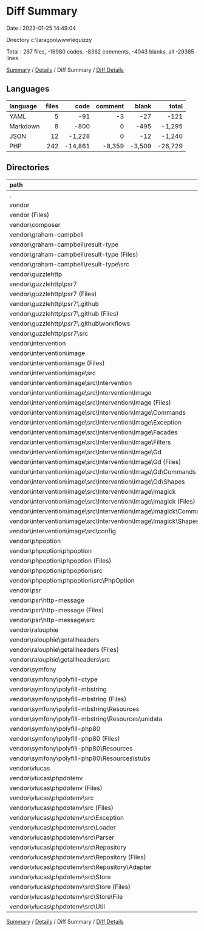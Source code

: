 # Diff Summary

Date : 2023-01-25 14:49:04

Directory c:\\laragon\\www\\equizzy

Total : 267 files,  -16980 codes, -8362 comments, -4043 blanks, all -29385 lines

[Summary](results.md) / [Details](details.md) / Diff Summary / [Diff Details](diff-details.md)

## Languages
| language | files | code | comment | blank | total |
| :--- | ---: | ---: | ---: | ---: | ---: |
| YAML | 5 | -91 | -3 | -27 | -121 |
| Markdown | 8 | -800 | 0 | -495 | -1,295 |
| JSON | 12 | -1,228 | 0 | -12 | -1,240 |
| PHP | 242 | -14,861 | -8,359 | -3,509 | -26,729 |

## Directories
| path | files | code | comment | blank | total |
| :--- | ---: | ---: | ---: | ---: | ---: |
| . | 267 | -16,980 | -8,362 | -4,043 | -29,385 |
| vendor | 267 | -16,980 | -8,362 | -4,043 | -29,385 |
| vendor (Files) | 1 | -20 | -1 | -5 | -26 |
| vendor\\composer | 11 | -1,570 | -386 | -150 | -2,106 |
| vendor\\graham-campbell | 4 | -118 | -191 | -36 | -345 |
| vendor\\graham-campbell\\result-type | 4 | -118 | -191 | -36 | -345 |
| vendor\\graham-campbell\\result-type (Files) | 1 | -33 | 0 | -1 | -34 |
| vendor\\graham-campbell\\result-type\\src | 3 | -85 | -191 | -35 | -311 |
| vendor\\guzzlehttp | 39 | -4,261 | -1,804 | -1,307 | -7,372 |
| vendor\\guzzlehttp\\psr7 | 39 | -4,261 | -1,804 | -1,307 | -7,372 |
| vendor\\guzzlehttp\\psr7 (Files) | 3 | -788 | 0 | -453 | -1,241 |
| vendor\\guzzlehttp\\psr7\\.github | 5 | -91 | -3 | -27 | -121 |
| vendor\\guzzlehttp\\psr7\\.github (Files) | 2 | -13 | -3 | -2 | -18 |
| vendor\\guzzlehttp\\psr7\\.github\\workflows | 3 | -78 | 0 | -25 | -103 |
| vendor\\guzzlehttp\\psr7\\src | 31 | -3,382 | -1,801 | -827 | -6,010 |
| vendor\\intervention | 129 | -4,527 | -2,785 | -1,561 | -8,873 |
| vendor\\intervention\\image | 129 | -4,527 | -2,785 | -1,561 | -8,873 |
| vendor\\intervention\\image (Files) | 2 | -58 | 0 | -2 | -60 |
| vendor\\intervention\\image\\src | 127 | -4,469 | -2,785 | -1,559 | -8,813 |
| vendor\\intervention\\image\\src\\Intervention | 126 | -4,465 | -2,773 | -1,554 | -8,792 |
| vendor\\intervention\\image\\src\\Intervention\\Image | 126 | -4,465 | -2,773 | -1,554 | -8,792 |
| vendor\\intervention\\image\\src\\Intervention\\Image (Files) | 19 | -1,328 | -1,214 | -447 | -2,989 |
| vendor\\intervention\\image\\src\\Intervention\\Image\\Commands | 15 | -487 | -190 | -158 | -835 |
| vendor\\intervention\\image\\src\\Intervention\\Image\\Exception | 8 | -48 | 0 | -24 | -72 |
| vendor\\intervention\\image\\src\\Intervention\\Image\\Facades | 1 | -10 | -6 | -4 | -20 |
| vendor\\intervention\\image\\src\\Intervention\\Image\\Filters | 2 | -25 | -25 | -12 | -62 |
| vendor\\intervention\\image\\src\\Intervention\\Image\\Gd | 40 | -1,308 | -662 | -459 | -2,429 |
| vendor\\intervention\\image\\src\\Intervention\\Image\\Gd (Files) | 5 | -475 | -247 | -134 | -856 |
| vendor\\intervention\\image\\src\\Intervention\\Image\\Gd\\Commands | 30 | -701 | -270 | -277 | -1,248 |
| vendor\\intervention\\image\\src\\Intervention\\Image\\Gd\\Shapes | 5 | -132 | -145 | -48 | -325 |
| vendor\\intervention\\image\\src\\Intervention\\Image\\Imagick | 41 | -1,259 | -676 | -450 | -2,385 |
| vendor\\intervention\\image\\src\\Intervention\\Image\\Imagick (Files) | 5 | -416 | -242 | -118 | -776 |
| vendor\\intervention\\image\\src\\Intervention\\Image\\Imagick\\Commands | 31 | -687 | -280 | -272 | -1,239 |
| vendor\\intervention\\image\\src\\Intervention\\Image\\Imagick\\Shapes | 5 | -156 | -154 | -60 | -370 |
| vendor\\intervention\\image\\src\\config | 1 | -4 | -12 | -5 | -21 |
| vendor\\phpoption | 5 | -437 | -412 | -122 | -971 |
| vendor\\phpoption\\phpoption | 5 | -437 | -412 | -122 | -971 |
| vendor\\phpoption\\phpoption (Files) | 1 | -52 | 0 | -1 | -53 |
| vendor\\phpoption\\phpoption\\src | 4 | -385 | -412 | -121 | -918 |
| vendor\\phpoption\\phpoption\\src\\PhpOption | 4 | -385 | -412 | -121 | -918 |
| vendor\\psr | 10 | -164 | -1,068 | -101 | -1,333 |
| vendor\\psr\\http-message | 10 | -164 | -1,068 | -101 | -1,333 |
| vendor\\psr\\http-message (Files) | 3 | -59 | 0 | -18 | -77 |
| vendor\\psr\\http-message\\src | 7 | -105 | -1,068 | -83 | -1,256 |
| vendor\\ralouphie | 3 | -78 | -5 | -19 | -102 |
| vendor\\ralouphie\\getallheaders | 3 | -78 | -5 | -19 | -102 |
| vendor\\ralouphie\\getallheaders (Files) | 2 | -44 | 0 | -11 | -55 |
| vendor\\ralouphie\\getallheaders\\src | 1 | -34 | -5 | -8 | -47 |
| vendor\\symfony | 23 | -4,314 | -282 | -295 | -4,891 |
| vendor\\symfony\\polyfill-ctype | 5 | -198 | -143 | -45 | -386 |
| vendor\\symfony\\polyfill-mbstring | 8 | -3,845 | -81 | -190 | -4,116 |
| vendor\\symfony\\polyfill-mbstring (Files) | 5 | -959 | -80 | -183 | -1,222 |
| vendor\\symfony\\polyfill-mbstring\\Resources | 3 | -2,886 | -1 | -7 | -2,894 |
| vendor\\symfony\\polyfill-mbstring\\Resources\\unidata | 3 | -2,886 | -1 | -7 | -2,894 |
| vendor\\symfony\\polyfill-php80 | 10 | -271 | -58 | -60 | -389 |
| vendor\\symfony\\polyfill-php80 (Files) | 5 | -228 | -54 | -48 | -330 |
| vendor\\symfony\\polyfill-php80\\Resources | 5 | -43 | -4 | -12 | -59 |
| vendor\\symfony\\polyfill-php80\\Resources\\stubs | 5 | -43 | -4 | -12 | -59 |
| vendor\\vlucas | 42 | -1,491 | -1,428 | -447 | -3,366 |
| vendor\\vlucas\\phpdotenv | 42 | -1,491 | -1,428 | -447 | -3,366 |
| vendor\\vlucas\\phpdotenv (Files) | 1 | -53 | 0 | -1 | -54 |
| vendor\\vlucas\\phpdotenv\\src | 41 | -1,438 | -1,428 | -446 | -3,312 |
| vendor\\vlucas\\phpdotenv\\src (Files) | 2 | -206 | -220 | -52 | -478 |
| vendor\\vlucas\\phpdotenv\\src\\Exception | 5 | -35 | -5 | -25 | -65 |
| vendor\\vlucas\\phpdotenv\\src\\Loader | 3 | -69 | -46 | -20 | -135 |
| vendor\\vlucas\\phpdotenv\\src\\Parser | 7 | -346 | -269 | -86 | -701 |
| vendor\\vlucas\\phpdotenv\\src\\Repository | 16 | -543 | -596 | -186 | -1,325 |
| vendor\\vlucas\\phpdotenv\\src\\Repository (Files) | 3 | -171 | -185 | -52 | -408 |
| vendor\\vlucas\\phpdotenv\\src\\Repository\\Adapter | 13 | -372 | -411 | -134 | -917 |
| vendor\\vlucas\\phpdotenv\\src\\Store | 6 | -157 | -185 | -56 | -398 |
| vendor\\vlucas\\phpdotenv\\src\\Store (Files) | 4 | -103 | -129 | -39 | -271 |
| vendor\\vlucas\\phpdotenv\\src\\Store\\File | 2 | -54 | -56 | -17 | -127 |
| vendor\\vlucas\\phpdotenv\\src\\Util | 2 | -82 | -107 | -21 | -210 |

[Summary](results.md) / [Details](details.md) / Diff Summary / [Diff Details](diff-details.md)
